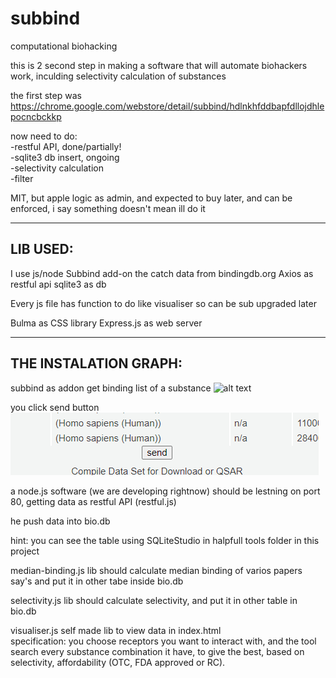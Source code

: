 # subbind
computational biohacking

this is 2 second step in making a software that will automate biohackers work, inculding selectivity calculation of substances

the first step was https://chrome.google.com/webstore/detail/subbind/hdlnkhfddbapfdllojdhlepocncbckkp

now need to do:  
-restful API, done/partially!  
-sqlite3 db insert, ongoing  
-selectivity calculation  
-filter  

MIT, but apple logic as admin, and expected to buy later, and can be enforced, i say something doesn't mean ill do it

---------------------------
## LIB USED:  

I use js/node
Subbind add-on the catch data from bindingdb.org
Axios as restful api 
sqlite3 as db


Every js file has function to do like visualiser so can be sub upgraded later

Bulma as CSS library
Express.js as web server

---------------------------
## THE INSTALATION GRAPH:  
subbind as addon get binding list of a substance
![alt text](https://lh3.googleusercontent.com/dYaqsJstC3uM10k_cfl5_djlAkiMb2B9knUkuKcm2QNMY68qibnu5QYpCY2r-K21Sfqr9YJtpKBT5T6XtkCLXU68xg=w640-h400-e365-rj-sc0x00ffffff "Hover Text")


you click send button
![alt text](./send.PNG "Hover Text")

a node.js software (we are developing rightnow) should be lestning on port 80, getting data as restful API (restful.js)

he push data into bio.db

hint: you can see the table using SQLiteStudio in halpfull tools folder in this project

median-binding.js lib should calculate median binding of varios papers say's and put it in other tabe inside bio.db

selectivity.js lib should calculate selectivity, and put it in other table in bio.db

visualiser.js self made lib to view data in index.html  
specification: you choose receptors you want to interact with, and the tool search every substance combination it have, to give the best, based on selectivity, affordability (OTC, FDA approved or RC).